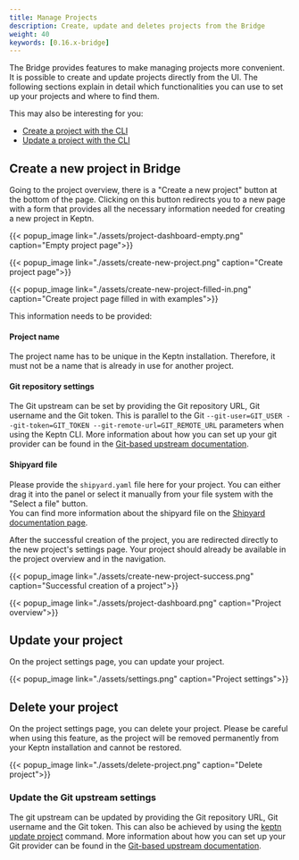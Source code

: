 ```yaml
---
title: Manage Projects
description: Create, update and deletes projects from the Bridge
weight: 40
keywords: [0.16.x-bridge]
---
```


The Bridge provides features to make managing projects more convenient. It is possible to create and update projects directly from the UI.
The following sections explain in detail which functionalities you can use to set up your projects and where to find them.

This may also be interesting for you:

* [Create a project with the CLI](https://keptn.sh/docs/0.16.x/reference/cli/commands/keptn_create_project/)
* [Update a project with the CLI](https://keptn.sh/docs/0.16.x/reference/cli/commands/keptn_update_project/)

## Create a new project in Bridge

Going to the project overview, there is a "Create a new project" button at the bottom of the page.
Clicking on this button redirects you to a new page with a form that provides all the necessary information needed for creating a new project in Keptn.

{{< popup_image
link="./assets/project-dashboard-empty.png"
caption="Empty project page">}}

{{< popup_image
link="./assets/create-new-project.png"
caption="Create project page">}}

{{< popup_image
link="./assets/create-new-project-filled-in.png"
caption="Create project page filled in with examples">}}

This information needs to be provided:

#### Project name
The project name has to be unique in the Keptn installation. Therefore, it must not be a name that is already in use for another project.

#### Git repository settings
The Git upstream can be set by providing the Git repository URL, Git username and the Git token. This is parallel to the Git ``--git-user=GIT_USER --git-token=GIT_TOKEN --git-remote-url=GIT_REMOTE_URL`` parameters when using the Keptn CLI.
More information about how you can set up your git provider can be found in the [Git-based upstream documentation](https://keptn.sh/docs/0.16.x/manage/git_upstream/).

#### Shipyard file
Please provide the `shipyard.yaml` file here for your project. You can either drag it into the panel or select it manually from your file system with the "Select a file" button.<br/>
You can find more information about the shipyard file on the [Shipyard documentation page](https://keptn.sh/docs/0.16.x/manage/shipyard/).

After the successful creation of the project, you are redirected directly to the new project's settings page.
Your project should already be available in the project overview and in the navigation.

{{< popup_image
link="./assets/create-new-project-success.png"
caption="Successful creation of a project">}}

{{< popup_image
link="./assets/project-dashboard.png"
caption="Project overview">}}

## Update your project
On the project settings page, you can update your project.

{{< popup_image
link="./assets/settings.png"
caption="Project settings">}}

## Delete your project
On the project settings page, you can delete your project. Please be careful when using this feature, as the project will be removed 
permanently from your Keptn installation and cannot be restored.

{{< popup_image
link="./assets/delete-project.png"
caption="Delete project">}}

### Update the Git upstream settings
The git upstream can be updated by providing the Git repository URL, Git username and the Git token. This can also be achieved by
using the [keptn update project](https://keptn.sh/docs/0.16.x/reference/cli/commands/keptn_update_project/) command.
More information about how you can set up your Git provider can be found in the [Git-based upstream documentation](https://keptn.sh/docs/0.16.x/manage/git_upstream/).
